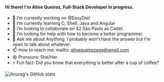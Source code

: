 
#### Hi there! I'm Aline Queiroz, Full-Stack Developer in progress.

- 🔭 I’m currently working on @EasyDiet
- 🌱 I’m currently learning C, Shell, Java and Angular
- 👯 I’m looking to collaborate on 42 São Paulo as Cadet.
- 🤔 I’m looking for help with how to become a better programmer.
- 💬 Ask me about Anything. I probably won't have the answer but I'm open to talk about whatever.
- 📫 How to reach me: mailto: alinequeirozagq@gmail.com
- 😄 Pronouns: She/Her
- ⚡ Fun fact: Did you know that everything is better after a cup of coffee?


![Anurag's GitHub stats](https://github-readme-stats.vercel.app/api?username=alineagq&show_icons=true&theme=radical)
